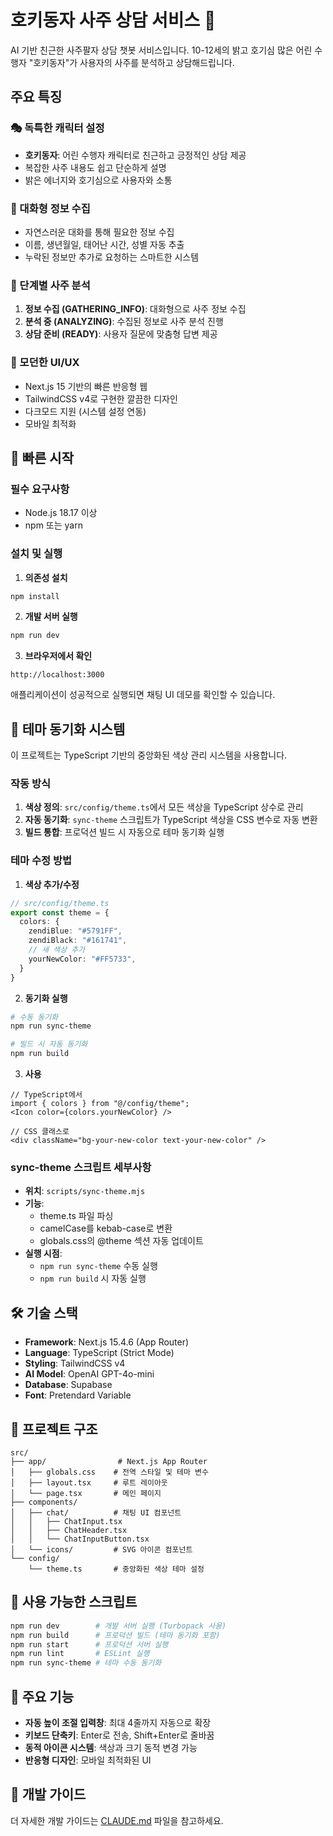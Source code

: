 # 호키동자 사주 상담 서비스 🌟

AI 기반 친근한 사주팔자 상담 챗봇 서비스입니다. 10-12세의 밝고 호기심 많은 어린 수행자 "호키동자"가 사용자의 사주를 분석하고 상담해드립니다.

## 주요 특징

### 🎭 독특한 캐릭터 설정
- **호키동자**: 어린 수행자 캐릭터로 친근하고 긍정적인 상담 제공
- 복잡한 사주 내용도 쉽고 단순하게 설명
- 밝은 에너지와 호기심으로 사용자와 소통

### 💬 대화형 정보 수집
- 자연스러운 대화를 통해 필요한 정보 수집
- 이름, 생년월일, 태어난 시간, 성별 자동 추출
- 누락된 정보만 추가로 요청하는 스마트한 시스템

### 🔮 단계별 사주 분석
1. **정보 수집 (GATHERING_INFO)**: 대화형으로 사주 정보 수집
2. **분석 중 (ANALYZING)**: 수집된 정보로 사주 분석 진행
3. **상담 준비 (READY)**: 사용자 질문에 맞춤형 답변 제공

### 🎨 모던한 UI/UX
- Next.js 15 기반의 빠른 반응형 웹
- TailwindCSS v4로 구현한 깔끔한 디자인
- 다크모드 지원 (시스템 설정 연동)
- 모바일 최적화

## 🚀 빠른 시작

### 필수 요구사항

- Node.js 18.17 이상
- npm 또는 yarn

### 설치 및 실행

1. **의존성 설치**
```bash
npm install
```

2. **개발 서버 실행**
```bash
npm run dev
```

3. **브라우저에서 확인**
```
http://localhost:3000
```

애플리케이션이 성공적으로 실행되면 채팅 UI 데모를 확인할 수 있습니다.

## 🎨 테마 동기화 시스템

이 프로젝트는 TypeScript 기반의 중앙화된 색상 관리 시스템을 사용합니다.

### 작동 방식

1. **색상 정의**: `src/config/theme.ts`에서 모든 색상을 TypeScript 상수로 관리
2. **자동 동기화**: `sync-theme` 스크립트가 TypeScript 색상을 CSS 변수로 자동 변환
3. **빌드 통합**: 프로덕션 빌드 시 자동으로 테마 동기화 실행

### 테마 수정 방법

1. **색상 추가/수정**
```typescript
// src/config/theme.ts
export const theme = {
  colors: {
    zendiBlue: "#5791FF",
    zendiBlack: "#161741",
    // 새 색상 추가
    yourNewColor: "#FF5733",
  }
}
```

2. **동기화 실행**
```bash
# 수동 동기화
npm run sync-theme

# 빌드 시 자동 동기화
npm run build
```

3. **사용**
```tsx
// TypeScript에서
import { colors } from "@/config/theme";
<Icon color={colors.yourNewColor} />

// CSS 클래스로
<div className="bg-your-new-color text-your-new-color" />
```

### sync-theme 스크립트 세부사항

- **위치**: `scripts/sync-theme.mjs`
- **기능**: 
  - theme.ts 파일 파싱
  - camelCase를 kebab-case로 변환
  - globals.css의 @theme 섹션 자동 업데이트
- **실행 시점**:
  - `npm run sync-theme` 수동 실행
  - `npm run build` 시 자동 실행

## 🛠 기술 스택

- **Framework**: Next.js 15.4.6 (App Router)
- **Language**: TypeScript (Strict Mode)
- **Styling**: TailwindCSS v4
- **AI Model**: OpenAI GPT-4o-mini
- **Database**: Supabase
- **Font**: Pretendard Variable

## 📂 프로젝트 구조

```
src/
├── app/                # Next.js App Router
│   ├── globals.css    # 전역 스타일 및 테마 변수
│   ├── layout.tsx     # 루트 레이아웃
│   └── page.tsx       # 메인 페이지
├── components/        
│   ├── chat/          # 채팅 UI 컴포넌트
│   │   ├── ChatInput.tsx
│   │   ├── ChatHeader.tsx
│   │   └── ChatInputButton.tsx
│   └── icons/         # SVG 아이콘 컴포넌트
└── config/
    └── theme.ts       # 중앙화된 색상 테마 설정
```

## 🔧 사용 가능한 스크립트

```bash
npm run dev        # 개발 서버 실행 (Turbopack 사용)
npm run build      # 프로덕션 빌드 (테마 동기화 포함)
npm run start      # 프로덕션 서버 실행
npm run lint       # ESLint 실행
npm run sync-theme # 테마 수동 동기화
```

## 📝 주요 기능

- **자동 높이 조절 입력창**: 최대 4줄까지 자동으로 확장
- **키보드 단축키**: Enter로 전송, Shift+Enter로 줄바꿈
- **동적 아이콘 시스템**: 색상과 크기 동적 변경 가능
- **반응형 디자인**: 모바일 최적화된 UI

## 🤝 개발 가이드

더 자세한 개발 가이드는 [CLAUDE.md](./CLAUDE.md) 파일을 참고하세요.

